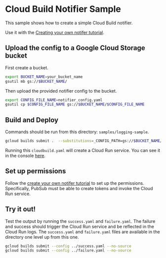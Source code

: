 # Cloud Build Notifier Sample

This sample shows how to create a simple Cloud Build notifier.

Use it with the [Creating your own notifer tutorial](https://cloud.google.com/cloud-build/docs/configuring-notifications/create-notifier).

## Upload the config to a Google Cloud Storage bucket 

First create a bucket.

```sh
export BUCKET_NAME=your_bucket_name
gsutil mb gs://$BUCKET_NAME/
```

Then upload the provided notifier config to the bucket.

```sh
export CONFIG_FILE_NAME=notifier_config.yaml
gsutil cp $CONFIG_FILE_NAME gs://$BUCKET_NAME/$CONFIG_FILE_NAME
```

## Build and Deploy

Commands should be run from this directory: `samples/logging-sample`.

```sh
gcloud builds submit .  --substitutions=_CONFIG_PATH=gs://$BUCKET_NAME/$CONFIG_FILE_NAME
```

Running this `cloudbuild.yaml` will create a Cloud Run service.  You can see it in the console [here](https://console.cloud.google.com/run).


## Set up permissions 
Follow the [create your own notifer tutorial](https://cloud.devsite.corp.google.com/cloud-build/docs/configuring-notifications/create-notifier#configuring_notifications) to set up the permissions. Specifically, PubSub must be able to create tokens and invoke the Cloud Run service.


## Try it out!

Test the output by running the `success.yaml` and `failure.yaml`.  The failure and success should trigger the Cloud Run service and be reflected in the Cloud Run logs.  The `success.yaml` and `failure.yaml` files are available in the directory one level up from this one.

```sh
gcloud builds submit --config ../success.yaml --no-source
gcloud builds submit --config ../failure.yaml --no-source
```